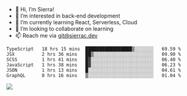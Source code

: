 - 👋 Hi, I’m Sierra!
- 👀 I’m interested in back-end development
- 🌱 I’m currently learning React, Serverless, Cloud
- 💞️ I’m looking to collaborate on learning
- 📫 Reach me via git@sierrac.dev

<!--START_SECTION:waka-->

```text
TypeScript   18 hrs 15 mins  █████████████████▒░░░░░░░   69.59 %
JSX          2 hrs 36 mins   ██▒░░░░░░░░░░░░░░░░░░░░░░   09.90 %
SCSS         1 hrs 41 mins   █▓░░░░░░░░░░░░░░░░░░░░░░░   06.40 %
JavaScript   1 hrs 38 mins   █▓░░░░░░░░░░░░░░░░░░░░░░░   06.23 %
JSON         1 hrs 13 mins   █░░░░░░░░░░░░░░░░░░░░░░░░   04.61 %
GraphQL      0 hrs 16 mins   ▒░░░░░░░░░░░░░░░░░░░░░░░░   01.04 %
```

<!--END_SECTION:waka-->


![](https://hit.yhype.me/github/profile?user_id=7351311)
